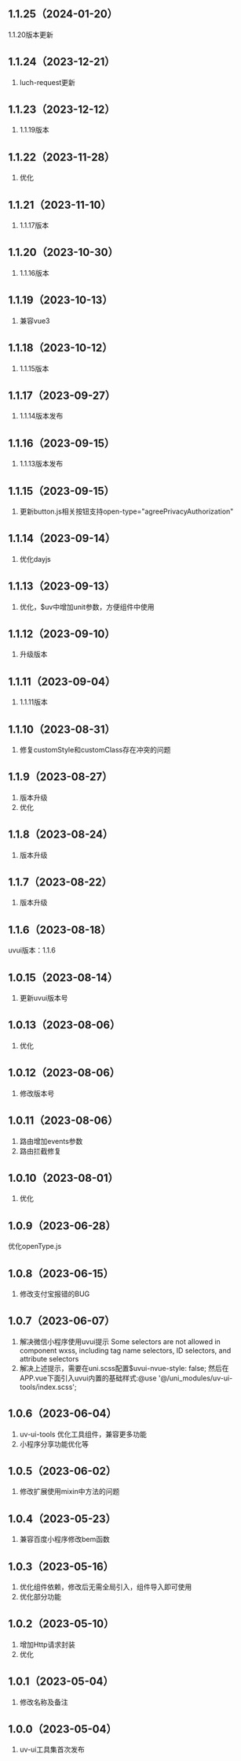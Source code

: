 ## 1.1.25（2024-01-20）
1.1.20版本更新
## 1.1.24（2023-12-21）
1. luch-request更新
## 1.1.23（2023-12-12）
1. 1.1.19版本
## 1.1.22（2023-11-28）
1. 优化
## 1.1.21（2023-11-10）
1. 1.1.17版本
## 1.1.20（2023-10-30）
1. 1.1.16版本
## 1.1.19（2023-10-13）
1. 兼容vue3
## 1.1.18（2023-10-12）
1. 1.1.15版本
## 1.1.17（2023-09-27）
1. 1.1.14版本发布
## 1.1.16（2023-09-15）
1. 1.1.13版本发布
## 1.1.15（2023-09-15）
1. 更新button.js相关按钮支持open-type="agreePrivacyAuthorization"
## 1.1.14（2023-09-14）
1. 优化dayjs
## 1.1.13（2023-09-13）
1. 优化，$uv中增加unit参数，方便组件中使用
## 1.1.12（2023-09-10）
1. 升级版本
## 1.1.11（2023-09-04）
1. 1.1.11版本
## 1.1.10（2023-08-31）
1. 修复customStyle和customClass存在冲突的问题
## 1.1.9（2023-08-27）
1. 版本升级
2. 优化
## 1.1.8（2023-08-24）
1. 版本升级
## 1.1.7（2023-08-22）
1. 版本升级
## 1.1.6（2023-08-18）
uvui版本：1.1.6
## 1.0.15（2023-08-14）
1. 更新uvui版本号
## 1.0.13（2023-08-06）
1. 优化
## 1.0.12（2023-08-06）
1. 修改版本号
## 1.0.11（2023-08-06）
1. 路由增加events参数
2. 路由拦截修复
## 1.0.10（2023-08-01）
1. 优化
## 1.0.9（2023-06-28）
优化openType.js
## 1.0.8（2023-06-15）
1. 修改支付宝报错的BUG
## 1.0.7（2023-06-07）
1. 解决微信小程序使用uvui提示 Some selectors are not allowed in component wxss, including tag name selectors, ID selectors, and attribute selectors
2. 解决上述提示，需要在uni.scss配置$uvui-nvue-style: false; 然后在APP.vue下面引入uvui内置的基础样式:@use '@/uni_modules/uv-ui-tools/index.scss';
## 1.0.6（2023-06-04）
1.  uv-ui-tools 优化工具组件，兼容更多功能
2.  小程序分享功能优化等
## 1.0.5（2023-06-02）
1. 修改扩展使用mixin中方法的问题
## 1.0.4（2023-05-23）
1. 兼容百度小程序修改bem函数
## 1.0.3（2023-05-16）
1. 优化组件依赖，修改后无需全局引入，组件导入即可使用
2. 优化部分功能
## 1.0.2（2023-05-10）
1. 增加Http请求封装
2. 优化
## 1.0.1（2023-05-04）
1. 修改名称及备注
## 1.0.0（2023-05-04）
1. uv-ui工具集首次发布
